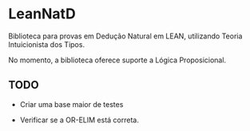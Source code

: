 # LeanNatD
Biblioteca para provas em Dedução Natural em LEAN, utilizando Teoria Intuicionista dos Tipos.

No momento, a biblioteca oferece suporte a Lógica Proposicional.

## TODO

* Criar uma base maior de testes

* Verificar se a OR-ELIM está correta.
